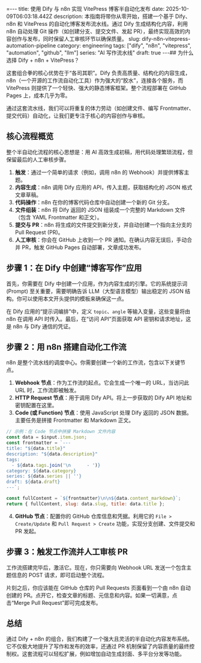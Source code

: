 =---
title: 使用 Dify 与 n8n 实现 VitePress 博客半自动化发布
date: 2025-10-09T06:03:18.442Z
description: 本指南将带你从零开始，搭建一个基于 Dify、n8n 和 VitePress 的自动化博客发布流水线。通过 Dify 生成结构化内容，利用 n8n 自动处理 Git 操作（如创建分支、提交文件、发起 PR），最终实现高效的内容创作与发布，同时保留人工审核环节以确保质量。
slug: dify-n8n-vitepress-automation-pipeline
category: engineering
tags: ["dify", "n8n", "vitepress", "automation", "github", "llm"]
series: "AI 写作流水线"
draft: true
---## 为什么选择 Dify + n8n + VitePress？

这套组合拳的核心优势在于“各司其职”。Dify 负责高质量、结构化的内容生成，n8n（一个开源的工作流自动化工具）作为强大的“胶水”，连接各个服务，而 VitePress 则提供了一个轻快、强大的静态博客框架。整个流程部署在 GitHub Pages 上，成本几乎为零。

通过这套流水线，我们可以将重复的体力劳动（如创建文件、编写 Frontmatter、提交代码）自动化，让我们更专注于核心的内容创作与审核。

## 核心流程概览

整个半自动化流程的核心思想是：用 AI 高效生成初稿，用代码处理繁琐流程，但保留最后的人工审核步骤。

1.  **触发**：通过一个简单的请求（例如，调用 n8n 的 Webhook）并提供博客主题。
2.  **内容生成**：n8n 调用 Dify 应用的 API，传入主题，获取结构化的 JSON 格式文章草稿。
3.  **代码操作**：n8n 在你的博客代码仓库中自动创建一个新的 Git 分支。
4.  **文件组装**：n8n 将 Dify 返回的 JSON 组装成一个完整的 Markdown 文件（包含 YAML Frontmatter 和正文）。
5.  **提交与 PR**：n8n 将生成的文件提交到新分支，并自动创建一个指向主分支的 Pull Request (PR)。
6.  **人工审核**：你会在 GitHub 上收到一个 PR 通知。在确认内容无误后，手动合并 PR，触发 GitHub Pages 自动部署，文章成功发布。

## 步骤 1：在 Dify 中创建“博客写作”应用

首先，你需要在 Dify 中创建一个应用，作为内容生成的引擎。它的系统提示词 (Prompt) 至关重要，需要明确告诉 LLM（大型语言模型）输出稳定的 JSON 结构。你可以使用本文开头提供的模板来确保这一点。

在 Dify 应用的“提示词编排”中，定义 `topic`、`angle` 等输入变量，这些变量将由 n8n 在调用 API 时传入。最后，在“访问 API”页面获取 API 密钥和请求地址，这是 n8n 与 Dify 通信的凭证。

## 步骤 2：用 n8n 搭建自动化工作流

n8n 是整个流水线的调度中心。你需要创建一个新的工作流，包含以下关键节点。

1.  **Webhook 节点**：作为工作流的起点。它会生成一个唯一的 URL，当访问此 URL 时，工作流即被触发。
2.  **HTTP Request 节点**：用于调用 Dify API。将上一步获取的 Dify API 地址和密钥配置在这里。
3.  **Code (或 Function) 节点**：使用 JavaScript 处理 Dify 返回的 JSON 数据。主要任务是拼接 Frontmatter 和 Markdown 正文。

```javascript
// 示例：在 Code 节点中拼接 Markdown 文件内容
const data = $input.item.json;
const frontmatter = `---
title: "${data.title}"
description: "${data.description}"
tags:
  - ${data.tags.join('\n      - ')}
category: ${data.category}
series: ${data.series || ''}
draft: ${data.draft}
---`;

const fullContent = `${frontmatter}\n\n${data.content_markdown}`;
return { fullContent, slug: data.slug, title: data.title };
```

4.  **GitHub 节点**：配置你的 GitHub 仓库信息和凭据。利用它的 `File > Create/Update` 和 `Pull Request > Create` 功能，实现分支创建、文件提交和 PR 发起。

## 步骤 3：触发工作流并人工审核 PR

工作流搭建完毕后，激活它。现在，你只需要向 Webhook URL 发送一个包含主题信息的 POST 请求，即可启动整个流程。

片刻之后，你应该能在 GitHub 仓库的 Pull Requests 页面看到一个由 n8n 自动创建的 PR。点开它，检查文章的标题、元信息和内容。如果一切满意，点击“Merge Pull Request”即可完成发布。

## 总结

通过 Dify + n8n 的组合，我们构建了一个强大且灵活的半自动化内容发布系统。它不仅极大地提升了写作和发布的效率，还通过 PR 机制保留了内容质量的最终控制权。这套流程可以轻松扩展，例如增加自动生成封面、多平台分发等功能。
